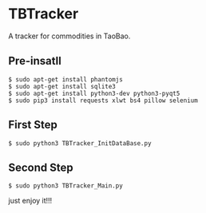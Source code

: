 # TBTracker

A tracker for commodities in TaoBao.

## Pre-insatll

```shell
$ sudo apt-get install phantomjs
$ sudo apt-get install sqlite3
$ sudo apt-get install python3-dev python3-pyqt5
$ sudo pip3 install requests xlwt bs4 pillow selenium
```

## First Step

```shell
$ sudo python3 TBTracker_InitDataBase.py
```

## Second Step

```shell
$ sudo python3 TBTracker_Main.py
```

just enjoy it!!!
